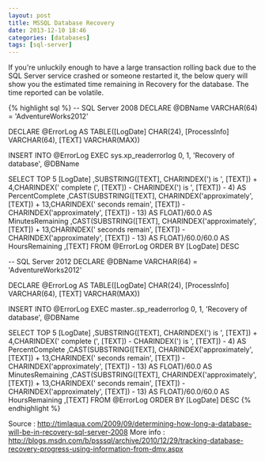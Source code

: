```yaml
---
layout: post
title: MSSQL Database Recovery
date: 2013-12-10 18:46
categories: [databases]
tags: [sql-server]
---
```

If you're unluckily enough to have a large transaction rolling back due to the SQL Server service crashed or someone restarted it, the below query will show you the estimated time remaining in Recovery for the database. The time reported can be volatile.

{% highlight sql %}
-- SQL Server 2008
DECLARE @DBName VARCHAR(64) = 'AdventureWorks2012'

DECLARE @ErrorLog AS TABLE([LogDate] CHAR(24), [ProcessInfo] VARCHAR(64), [TEXT] VARCHAR(MAX))

INSERT INTO @ErrorLog
EXEC sys.xp_readerrorlog 0, 1, 'Recovery of database', @DBName

SELECT TOP 5
	 [LogDate]
	,SUBSTRING([TEXT], CHARINDEX(') is ', [TEXT]) + 4,CHARINDEX(' complete (', [TEXT]) - CHARINDEX(') is ', [TEXT]) - 4) AS PercentComplete
	,CAST(SUBSTRING([TEXT], CHARINDEX('approximately', [TEXT]) + 13,CHARINDEX(' seconds remain', [TEXT]) - CHARINDEX('approximately', [TEXT]) - 13) AS FLOAT)/60.0 AS MinutesRemaining
	,CAST(SUBSTRING([TEXT], CHARINDEX('approximately', [TEXT]) + 13,CHARINDEX(' seconds remain', [TEXT]) - CHARINDEX('approximately', [TEXT]) - 13) AS FLOAT)/60.0/60.0 AS HoursRemaining
	,[TEXT]
FROM @ErrorLog ORDER BY [LogDate] DESC

-- SQL Server 2012
DECLARE @DBName VARCHAR(64) = 'AdventureWorks2012'

DECLARE @ErrorLog AS TABLE([LogDate] CHAR(24), [ProcessInfo] VARCHAR(64), [TEXT] VARCHAR(MAX))

INSERT INTO @ErrorLog
EXEC master..sp_readerrorlog 0, 1, 'Recovery of database', @DBName

SELECT TOP 5
	 [LogDate]
	,SUBSTRING([TEXT], CHARINDEX(') is ', [TEXT]) + 4,CHARINDEX(' complete (', [TEXT]) - CHARINDEX(') is ', [TEXT]) - 4) AS PercentComplete
	,CAST(SUBSTRING([TEXT], CHARINDEX('approximately', [TEXT]) + 13,CHARINDEX(' seconds remain', [TEXT]) - CHARINDEX('approximately', [TEXT]) - 13) AS FLOAT)/60.0 AS MinutesRemaining
	,CAST(SUBSTRING([TEXT], CHARINDEX('approximately', [TEXT]) + 13,CHARINDEX(' seconds remain', [TEXT]) - CHARINDEX('approximately', [TEXT]) - 13) AS FLOAT)/60.0/60.0 AS HoursRemaining
	,[TEXT]
FROM @ErrorLog ORDER BY [LogDate] DESC
{% endhighlight %}

Source : <a href="http://timlaqua.com/2009/09/determining-how-long-a-database-will-be-in-recovery-sql-server-2008" target="_blank">http://timlaqua.com/2009/09/determining-how-long-a-database-will-be-in-recovery-sql-server-2008</a>
More info : <a href="http://blogs.msdn.com/b/psssql/archive/2010/12/29/tracking-database-recovery-progress-using-information-from-dmv.aspx" target="_blank">http://blogs.msdn.com/b/psssql/archive/2010/12/29/tracking-database-recovery-progress-using-information-from-dmv.aspx</a>
